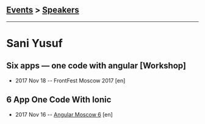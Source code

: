 ## [Events](../README.md) > [Speakers](../speakers.md)
---

# Sani Yusuf

## Six apps — one code with angular [Workshop]
- 2017 Nov 18 -- FrontFest Moscow 2017 [en]   
## 6 App One Code With Ionic
- 2017 Nov 16 -- [Angular Moscow 6](https://youtu.be/CRsK7YQj5wA) [en]   
